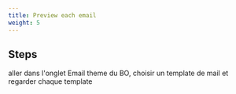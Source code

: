 ```yaml
---
title: Preview each email
weight: 5
---
```

## Steps

aller dans l'onglet Email theme du BO, choisir un template de mail et regarder chaque template

